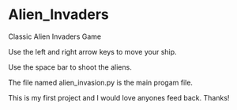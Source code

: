 # Alien_Invaders
Classic Alien Invaders Game

Use the left and right arrow keys to move your ship.

Use the space bar to shoot the aliens.

The file named alien_invasion.py is the main progam file.

This is my first project and I would love anyones feed back.
Thanks!
